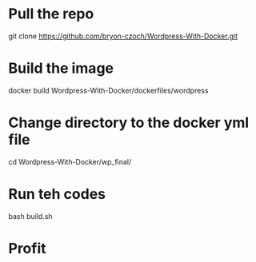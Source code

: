 # Pull the repo
git clone https://github.com/bryon-czoch/Wordpress-With-Docker.git

# Build the image
docker build Wordpress-With-Docker/dockerfiles/wordpress

# Change directory to the docker yml file
cd Wordpress-With-Docker/wp_final/

# Run teh codes
bash build.sh

# Profit
